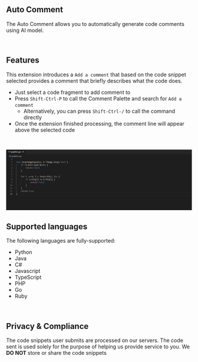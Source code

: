 ## Auto Сomment 

The Auto Сomment allows you to automatically generate code comments using AI model.

<br>

## Features

This extension introduces a ```Add a comment``` that based on the code snippet selected
provides a comment that briefly describes what the code does.

- Just select a code fragment to add comment to
- Press ```Shift-Ctrl-P``` to call the Comment Palette and search for ```Add a comment```
  - Alternatively, you can press ```Shift-Ctrl-/``` to call the command directly
- Once the extension finished processing, the comment line will appear above the selected code

<br>

![Demo](https://raw.githubusercontent.com/deepcomment/deepcode/main/images/feature.gif)


## Supported languages
The following languages are fully-supported:
- Python
- Java
- C#
- Javascript
- TypeScript
- PHP
- Go
- Ruby

<br>

## Privacy & Compliance
The code snippets user submits are processed on our servers. The code sent is used solely for the purpose of helping us provide service to you.
We **DO NOT** store or share the code snippets